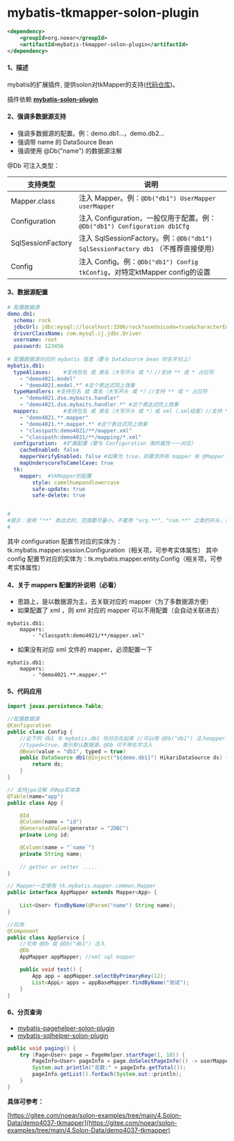# mybatis-tkmapper-solon-plugin

```xml
<dependency>
    <groupId>org.noear</groupId>
    <artifactId>mybatis-tkmapper-solon-plugin</artifactId>
</dependency>
```
#### 1、描述

mybatis的扩展插件, 提供solon对tkMapper的支持([代码仓库](https://github.com/abel533/Mapper))。

插件依赖 [**mybatis-solon-plugin**](/article/20)

#### 2、强调多数据源支持

* 强调多数据源的配置。例：demo.db1...，demo.db2...
* 强调带 name 的 DataSource Bean
* 强调使用 @Db("name") 的数据源注解

@Db 可注入类型：

| 支持类型              | 说明                                                                             | 
|-------------------|--------------------------------------------------------------------------------| 
| Mapper.class      | 注入 Mapper。例：`@Db("db1") UserMapper userMapper`                                 | 
| Configuration     | 注入 Configuration，一般仅用于配置。例：`@Db("db1") Configuration db1Cfg`                   | 
| SqlSessionFactory | 注入 SqlSessionFactory。例：`@Db("db1") SqlSessionFactory db1` （不推荐直接使用）            | 
| Config            | 注入 Config。例：`@Db("db1") Config tkConfig`，对特定ktMapper config的设置                 |

#### 3、数据源配置

```yml
# 配置数据源
demo.db1:
  schema: rock
  jdbcUrl: jdbc:mysql://localhost:3306/rock?useUnicode=true&characterEncoding=utf8&autoReconnect=true&rewriteBatchedStatements=true
  driverClassName: com.mysql.cj.jdbc.Driver
  username: root
  password: 123456
  
# 配置数据源对应的 mybatis 信息（要与 DataSource bean 的名字对上）
mybatis.db1:
  typeAliases:    #支持包名 或 类名（大写开头 或 *）//支持 ** 或 * 占位符
    - "demo4021.model"
    - "demo4021.model.*" #这个表达式同上效果
  typeHandlers: #支持包名 或 类名（大写开头 或 *）//支持 ** 或 * 占位符
    - "demo4021.dso.mybaits.handler"
    - "demo4021.dso.mybaits.handler.*" #这个表达式同上效果
  mappers:        #支持包名 或 类名（大写开头 或 *）或 xml（.xml结尾）//支持 ** 或 * 占位符
    - "demo4021.**.mapper"
    - "demo4021.**.mapper.*" #这个表达式同上效果
    - "classpath:demo4021/**/mapper.xml"
    - "classpath:demo4021/**/mapping/*.xml"
  configuration:  #扩展配置（要与 Configuration 类的属性一一对应）
    cacheEnabled: false
    mapperVerifyEnabled: false #如果为 true，则要求所有 mapper 有 @Mapper 主解
    mapUnderscoreToCamelCase: true
  tk:
    mapper:  #tkMapper的配置
        style: camelhumpandlowercase
        safe-update: true
        safe-delete: true


#
#提示：使用 "**" 表达式时，范围要尽量小。不要用 "org.**"、"com.**" 之类的开头，范围太大了，会影响启动速度。
#
```

其中 configuration 配置节对应的实体为：tk.mybatis.mapper.session.Configuration（相关项，可参考实体属性）
其中 config 配置节对应的实体为：tk.mybatis.mapper.entity.Config（相关项，可参考实体属性）

#### 4、关于 mappers 配置的补说明（必看）

* 思路上，是以数据源为主，去关联对应的 mapper（为了多数据源方便）
* 如果配置了 xml ，则 xml 对应的 mapper 可以不用配置（会自动关联进去）

```
mybatis.db1:
    mappers: 
        - "classpath:demo4021/**/mapper.xml"
```

* 如果没有对应 xml 文件的 mapper，必须配置一下

```
mybatis.db1:
    mappers: 
        - "demo4021.**.mapper.*"
```

#### 5、代码应用

```java
import javax.persistence.Table;

//配置数据源
@Configuration
public class Config {
    //此下的 db1 与 mybatis.db1 将对应在起来 //可以用 @Db("db1") 注入mapper
    //typed=true，表示默认数据源。@Db 可不带名字注入 
    @Bean(value = "db1", typed = true)
    public DataSource db1(@Inject("${demo.db1}") HikariDataSource ds) {
        return ds;
    }
}

// 支持jpa注解 的App实体类
@Table(name="app")
public class App {

    @Id
    @Column(name = "id")
    @GeneratedValue(generator = "JDBC")
    private Long id;

    @Column(name = "`name`")
    private String name;
    
    // getter or setter .....
}

// Mapper一定使用 tk.mybatis.mapper.common.Mapper
public interface AppMapper extends Mapper<App> {
    
    List<User> findByName(@Param("name") String name);
}

//应用
@Component
public class AppService {
    //可用 @Db 或 @Db("db1") 注入
    @Db
    AppMapper appMapper; //xml sql mapper

    public void test() {
        App app = appMapper.selectByPrimaryKey(12);
        List<AppL> apps = appBaseMapper.findByName("测试");
    }
}
```

#### 6、分页查询

* [mybatis-pagehelper-solon-plugin](/article/220)
* [mybatis-sqlhelper-solon-plugin](/article/221)

```java
public void paging() {
    try (Page<User> page = PageHelper.startPage(1, 10)) {
        PageInfo<User> pageInfo = page.doSelectPageInfo(() -> userMapper.selectAll());
        System.out.println("总数:" + pageInfo.getTotal());
        pageInfo.getList().forEach(System.out::println);
    }
}
```
**具体可参考：**

[https://gitee.com/noear/solon-examples/tree/main/4.Solon-Data/demo4037-tkmapper](https://gitee.com/noear/solon-examples/tree/main/4.Solon-Data/demo4037-tkmapper)